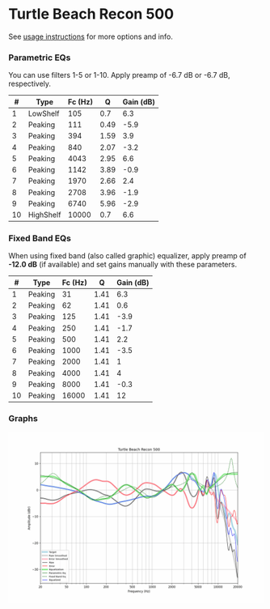 # Turtle Beach Recon 500
See [usage instructions](https://github.com/jaakkopasanen/AutoEq#usage) for more options and info.

### Parametric EQs
You can use filters 1-5 or 1-10. Apply preamp of -6.7 dB or -6.7 dB, respectively.

|   # | Type      |   Fc (Hz) |    Q |   Gain (dB) |
|-----|-----------|-----------|------|-------------|
|   1 | LowShelf  |       105 | 0.7  |         6.3 |
|   2 | Peaking   |       111 | 0.49 |        -5.9 |
|   3 | Peaking   |       394 | 1.59 |         3.9 |
|   4 | Peaking   |       840 | 2.07 |        -3.2 |
|   5 | Peaking   |      4043 | 2.95 |         6.6 |
|   6 | Peaking   |      1142 | 3.89 |        -0.9 |
|   7 | Peaking   |      1970 | 2.66 |         2.4 |
|   8 | Peaking   |      2708 | 3.96 |        -1.9 |
|   9 | Peaking   |      6740 | 5.96 |        -2.9 |
|  10 | HighShelf |     10000 | 0.7  |         6.6 |

### Fixed Band EQs
When using fixed band (also called graphic) equalizer, apply preamp of **-12.0 dB** (if available) and set gains manually with these parameters.

|   # | Type    |   Fc (Hz) |    Q |   Gain (dB) |
|-----|---------|-----------|------|-------------|
|   1 | Peaking |        31 | 1.41 |         6.3 |
|   2 | Peaking |        62 | 1.41 |         0.6 |
|   3 | Peaking |       125 | 1.41 |        -3.9 |
|   4 | Peaking |       250 | 1.41 |        -1.7 |
|   5 | Peaking |       500 | 1.41 |         2.2 |
|   6 | Peaking |      1000 | 1.41 |        -3.5 |
|   7 | Peaking |      2000 | 1.41 |         1   |
|   8 | Peaking |      4000 | 1.41 |         4   |
|   9 | Peaking |      8000 | 1.41 |        -0.3 |
|  10 | Peaking |     16000 | 1.41 |        12   |

### Graphs
![](./Turtle%20Beach%20Recon%20500.png)
